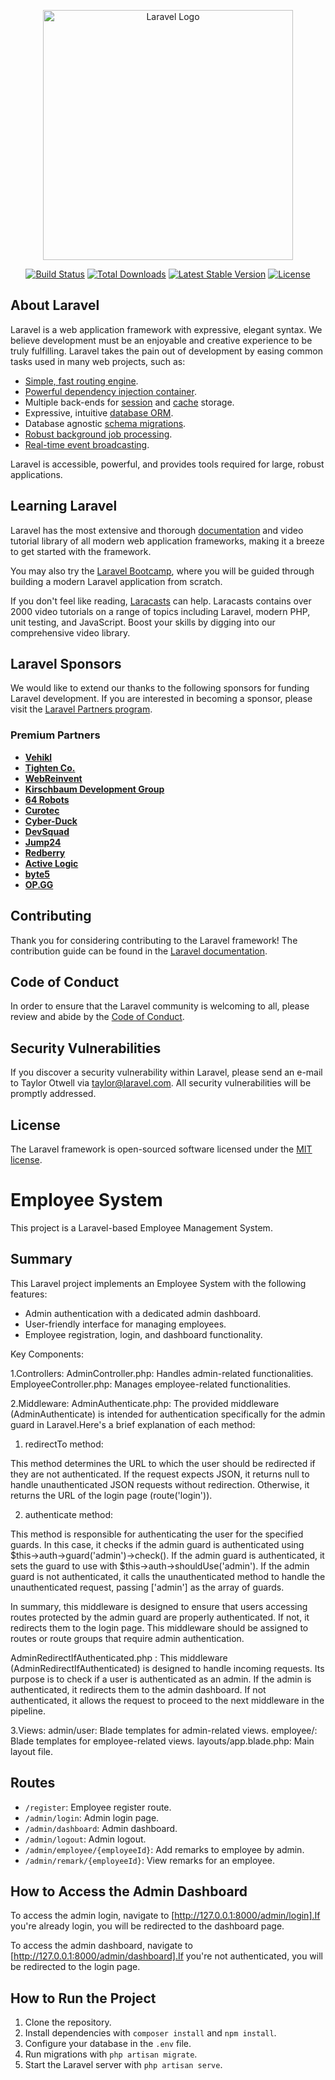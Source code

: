 <p align="center"><a href="https://laravel.com" target="_blank"><img src="https://raw.githubusercontent.com/laravel/art/master/logo-lockup/5%20SVG/2%20CMYK/1%20Full%20Color/laravel-logolockup-cmyk-red.svg" width="400" alt="Laravel Logo"></a></p>

<p align="center">
<a href="https://github.com/laravel/framework/actions"><img src="https://github.com/laravel/framework/workflows/tests/badge.svg" alt="Build Status"></a>
<a href="https://packagist.org/packages/laravel/framework"><img src="https://img.shields.io/packagist/dt/laravel/framework" alt="Total Downloads"></a>
<a href="https://packagist.org/packages/laravel/framework"><img src="https://img.shields.io/packagist/v/laravel/framework" alt="Latest Stable Version"></a>
<a href="https://packagist.org/packages/laravel/framework"><img src="https://img.shields.io/packagist/l/laravel/framework" alt="License"></a>
</p>

## About Laravel

Laravel is a web application framework with expressive, elegant syntax. We believe development must be an enjoyable and creative experience to be truly fulfilling. Laravel takes the pain out of development by easing common tasks used in many web projects, such as:

-   [Simple, fast routing engine](https://laravel.com/docs/routing).
-   [Powerful dependency injection container](https://laravel.com/docs/container).
-   Multiple back-ends for [session](https://laravel.com/docs/session) and [cache](https://laravel.com/docs/cache) storage.
-   Expressive, intuitive [database ORM](https://laravel.com/docs/eloquent).
-   Database agnostic [schema migrations](https://laravel.com/docs/migrations).
-   [Robust background job processing](https://laravel.com/docs/queues).
-   [Real-time event broadcasting](https://laravel.com/docs/broadcasting).

Laravel is accessible, powerful, and provides tools required for large, robust applications.

## Learning Laravel

Laravel has the most extensive and thorough [documentation](https://laravel.com/docs) and video tutorial library of all modern web application frameworks, making it a breeze to get started with the framework.

You may also try the [Laravel Bootcamp](https://bootcamp.laravel.com), where you will be guided through building a modern Laravel application from scratch.

If you don't feel like reading, [Laracasts](https://laracasts.com) can help. Laracasts contains over 2000 video tutorials on a range of topics including Laravel, modern PHP, unit testing, and JavaScript. Boost your skills by digging into our comprehensive video library.

## Laravel Sponsors

We would like to extend our thanks to the following sponsors for funding Laravel development. If you are interested in becoming a sponsor, please visit the [Laravel Partners program](https://partners.laravel.com).

### Premium Partners

-   **[Vehikl](https://vehikl.com/)**
-   **[Tighten Co.](https://tighten.co)**
-   **[WebReinvent](https://webreinvent.com/)**
-   **[Kirschbaum Development Group](https://kirschbaumdevelopment.com)**
-   **[64 Robots](https://64robots.com)**
-   **[Curotec](https://www.curotec.com/services/technologies/laravel/)**
-   **[Cyber-Duck](https://cyber-duck.co.uk)**
-   **[DevSquad](https://devsquad.com/hire-laravel-developers)**
-   **[Jump24](https://jump24.co.uk)**
-   **[Redberry](https://redberry.international/laravel/)**
-   **[Active Logic](https://activelogic.com)**
-   **[byte5](https://byte5.de)**
-   **[OP.GG](https://op.gg)**

## Contributing

Thank you for considering contributing to the Laravel framework! The contribution guide can be found in the [Laravel documentation](https://laravel.com/docs/contributions).

## Code of Conduct

In order to ensure that the Laravel community is welcoming to all, please review and abide by the [Code of Conduct](https://laravel.com/docs/contributions#code-of-conduct).

## Security Vulnerabilities

If you discover a security vulnerability within Laravel, please send an e-mail to Taylor Otwell via [taylor@laravel.com](mailto:taylor@laravel.com). All security vulnerabilities will be promptly addressed.

## License

The Laravel framework is open-sourced software licensed under the [MIT license](https://opensource.org/licenses/MIT).

<!-- ===================PROJECT SUMMARY=================== -->

# Employee System

This project is a Laravel-based Employee Management System.

## Summary

This Laravel project implements an Employee System with the following features:

-   Admin authentication with a dedicated admin dashboard.
-   User-friendly interface for managing employees.
-   Employee registration, login, and dashboard functionality.

Key Components:

1.Controllers:
AdminController.php: Handles admin-related functionalities.
EmployeeController.php: Manages employee-related functionalities.

2.Middleware:
AdminAuthenticate.php: The provided middleware (AdminAuthenticate) is intended for authentication specifically for the admin guard in Laravel.Here's a brief explanation of each method:

1. redirectTo method:

This method determines the URL to which the user should be redirected if they are not authenticated. If the request expects JSON, it returns null to handle unauthenticated JSON requests without redirection. Otherwise, it returns the URL of the login page (route('login')).

2. authenticate method:

This method is responsible for authenticating the user for the specified guards. In this case, it checks if the admin guard is authenticated using $this->auth->guard('admin')->check(). If the admin guard is authenticated, it sets the guard to use with $this->auth->shouldUse('admin').
If the admin guard is not authenticated, it calls the unauthenticated method to handle the unauthenticated request, passing ['admin'] as the array of guards.

In summary, this middleware is designed to ensure that users accessing routes protected by the admin guard are properly authenticated. If not, it redirects them to the login page. This middleware should be assigned to routes or route groups that require admin authentication.

AdminRedirectIfAuthenticated.php :
This middleware (AdminRedirectIfAuthenticated) is designed to handle incoming requests. Its purpose is to check if a user is authenticated as an admin. If the admin is authenticated, it redirects them to the admin dashboard. If not authenticated, it allows the request to proceed to the next middleware in the pipeline.

3.Views:
admin/user: Blade templates for admin-related views.
employee/: Blade templates for employee-related views.
layouts/app.blade.php: Main layout file.

## Routes

-   `/register`: Employee register route.
-   `/admin/login`: Admin login page.
-   `/admin/dashboard`: Admin dashboard.
-   `/admin/logout`: Admin logout.
-   `/admin/employee/{employeeId}`: Add remarks to employee by admin.
-   `/admin/remark/{employeeId}`: View remarks for an employee.

## How to Access the Admin Dashboard

To access the admin login, navigate to [http://127.0.0.1:8000/admin/login].If you're already login, you will be redirected to the dashboard page.

To access the admin dashboard, navigate to [http://127.0.0.1:8000/admin/dashboard].If you're not authenticated, you will be redirected to the login page.

## How to Run the Project

1. Clone the repository.
2. Install dependencies with `composer install` and `npm install`.
3. Configure your database in the `.env` file.
4. Run migrations with `php artisan migrate`.
5. Start the Laravel server with `php artisan serve`.


